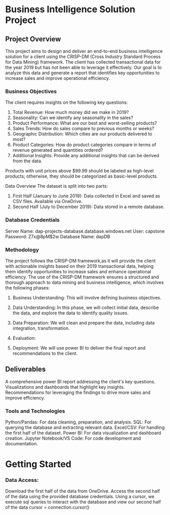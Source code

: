 # Business Intelligence Solution Project

## Project Overview
This project aims to design and deliver an end-to-end business intelligence solution for a client using the CRISP-DM (Cross Industry Standard Process for Data Mining) framework. The client has collected transactional data for the year 2019 but has not been able to leverage it effectively. Our goal is to analyze this data and generate a report that identifies key opportunities to increase sales and improve operational efficiency.

### Business Objectives
The client requires insights on the following key questions:

1. Total Revenue: How much money did we make in 2019?
2. Seasonality: Can we identify any seasonality in the sales?
3. Product Performance: What are our best and worst-selling products?
4. Sales Trends: How do sales compare to previous months or weeks?
5. Geographic Distribution: Which cities are our products delivered to most?
6. Product Categories: How do product categories compare in terms of revenue generated and quantities ordered?
7. Additional Insights: Provide any additional insights that can be derived from the data.

Products with unit prices above $99.99 should be labeled as high-level products; otherwise, they should be categorized as basic-level products.

Data Overview
The dataset is split into two parts:

1. First Half (January to June 2019): Data collected in Excel and saved as CSV files. Available via OneDrive.
2. Second Half (July to December 2019): Data stored in a remote database.

### Database Credentials
Server Name: dap-projects-database.database.windows.net
User: capstone
Password: Z7x@8pM$2w
Database Name: dapDB

### Methodology
The project follows the CRISP-DM framework,as it will provide the client with actionable insights based on their 2019 transactional data, helping them identify opportunities to increase sales and enhance operational efficiency. The use of the CRISP-DM framework ensures a structured and thorough approach to data mining and business intelligence, which involves the following phases:

1. Business Understanding: 
This will involve defining business objectives.

2. Data Understanding: 
In this phase, we will collect initial data, describe the data, and explore the data to identify quality issues.

3. Data Preparation: 
We will clean and prepare the data, including data integration, transformation.

4. Evaluation:

5. Deployment: 
We will use power BI to deliver the final report and recommendations to the client.

## Deliverables
A comprehensive power BI report addressing the client's key questions.
Visualizations and dashboards that highlight key insights.
Recommendations for leveraging the findings to drive more sales and improve efficiency.

### Tools and Technologies
Python/Pandas: For data cleaning, preparation, and analysis.
SQL: For querying the database and extracting relevant data.
Excel/CSV: For handling the first half of the dataset.
Power BI: For data visualization and dashboard creation.
Jupyter Notebook/VS Code: For code development and documentation.

# Getting Started

### Data Access:

Download the first half of the data from OneDrive.
Access the second half of the data using the provided database credentials.
Using a cursor, we execute sql queries to interact with the database and view our second half of the data
cursor = connection.cursor()






